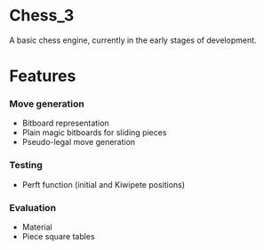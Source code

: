 # Chess_3

A basic chess engine, currently in the early stages of development.

# Features

### Move generation
- Bitboard representation
- Plain magic bitboards for sliding pieces
- Pseudo-legal move generation

### Testing
- Perft function (initial and Kiwipete positions)

### Evaluation
- Material
- Piece square tables

